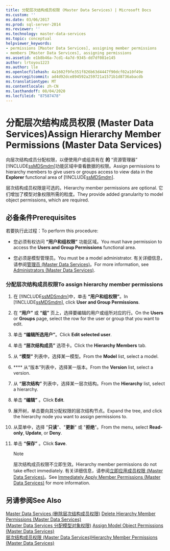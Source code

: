 ```yaml
---
title: 分配层次结构成员权限 (Master Data Services) | Microsoft Docs
ms.custom: ''
ms.date: 03/06/2017
ms.prod: sql-server-2014
ms.reviewer: ''
ms.technology: master-data-services
ms.topic: conceptual
helpviewer_keywords:
- permissions [Master Data Services], assigning member permissions
- members [Master Data Services], assigning permissions
ms.assetid: e1b8b46a-7cd1-4a7d-9345-dd7df081e145
author: lrtoyou1223
ms.author: lle
ms.openlocfilehash: 4a1602f9fe351f826b63d4447f90dcf02a10f49e
ms.sourcegitcommit: ad4d92dce894592a259721a1571b1d8736abacdb
ms.translationtype: MT
ms.contentlocale: zh-CN
ms.lasthandoff: 08/04/2020
ms.locfileid: "87587478"
---
```

# <a name="assign-hierarchy-member-permissions-master-data-services"></a><span data-ttu-id="b965f-102">分配层次结构成员权限 (Master Data Services)</span><span class="sxs-lookup"><span data-stu-id="b965f-102">Assign Hierarchy Member Permissions (Master Data Services)</span></span>
  <span data-ttu-id="b965f-103">向层次结构成员分配权限，以便使用户或组具有在 **的** “资源管理器” [!INCLUDE[ssMDSmdm](../includes/ssmdsmdm-md.md)]功能区域中查看数据的权限。</span><span class="sxs-lookup"><span data-stu-id="b965f-103">Assign permissions to hierarchy members to give users or groups access to view data in the **Explorer** functional area of [!INCLUDE[ssMDSmdm](../includes/ssmdsmdm-md.md)].</span></span>  
  
 <span data-ttu-id="b965f-104">层次结构成员权限是可选的。</span><span class="sxs-lookup"><span data-stu-id="b965f-104">Hierarchy member permissions are optional.</span></span> <span data-ttu-id="b965f-105">它们增加了模型对象权限所需的粒度。</span><span class="sxs-lookup"><span data-stu-id="b965f-105">They provide added granularity to model object permissions, which are required.</span></span>  
  
## <a name="prerequisites"></a><span data-ttu-id="b965f-106">必备条件</span><span class="sxs-lookup"><span data-stu-id="b965f-106">Prerequisites</span></span>  
 <span data-ttu-id="b965f-107">若要执行此过程：</span><span class="sxs-lookup"><span data-stu-id="b965f-107">To perform this procedure:</span></span>  
  
-   <span data-ttu-id="b965f-108">您必须有权访问 **“用户和组权限”** 功能区域。</span><span class="sxs-lookup"><span data-stu-id="b965f-108">You must have permission to access the **Users and Group Permissions** functional area.</span></span>  
  
-   <span data-ttu-id="b965f-109">您必须是模型管理员。</span><span class="sxs-lookup"><span data-stu-id="b965f-109">You must be a model administrator.</span></span> <span data-ttu-id="b965f-110">有关详细信息，请参阅[管理员 &#40;Master Data Services&#41;](administrators-master-data-services.md)。</span><span class="sxs-lookup"><span data-stu-id="b965f-110">For more information, see [Administrators &#40;Master Data Services&#41;](administrators-master-data-services.md).</span></span>  
  
### <a name="to-assign-hierarchy-member-permissions"></a><span data-ttu-id="b965f-111">分配层次结构成员权限</span><span class="sxs-lookup"><span data-stu-id="b965f-111">To assign hierarchy member permissions</span></span>  
  
1.  <span data-ttu-id="b965f-112">在 [!INCLUDE[ssMDSmdm](../includes/ssmdsmdm-md.md)]中，单击 **“用户和组权限”**。</span><span class="sxs-lookup"><span data-stu-id="b965f-112">In [!INCLUDE[ssMDSmdm](../includes/ssmdsmdm-md.md)], click **User and Group Permissions**.</span></span>  
  
2.  <span data-ttu-id="b965f-113">在 **“用户”** 或 **“组”** 页上，选择要编辑的用户或组所对应的行。</span><span class="sxs-lookup"><span data-stu-id="b965f-113">On the **Users** or **Groups** page, select the row for the user or group that you want to edit.</span></span>  
  
3.  <span data-ttu-id="b965f-114">单击 **“编辑所选用户”**。</span><span class="sxs-lookup"><span data-stu-id="b965f-114">Click **Edit selected user**.</span></span>  
  
4.  <span data-ttu-id="b965f-115">单击 **“层次结构成员”** 选项卡。</span><span class="sxs-lookup"><span data-stu-id="b965f-115">Click the **Hierarchy Members** tab.</span></span>  
  
5.  <span data-ttu-id="b965f-116">从 **“模型”** 列表中，选择某一模型。</span><span class="sxs-lookup"><span data-stu-id="b965f-116">From the **Model** list, select a model.</span></span>  
  
6.  <span data-ttu-id="b965f-117">\*\*\*\* 从“版本”列表中，选择某一版本。</span><span class="sxs-lookup"><span data-stu-id="b965f-117">From the **Version** list, select a version.</span></span>  
  
7.  <span data-ttu-id="b965f-118">从 **“层次结构”** 列表中，选择某一层次结构。</span><span class="sxs-lookup"><span data-stu-id="b965f-118">From the **Hierarchy** list, select a hierarchy.</span></span>  
  
8.  <span data-ttu-id="b965f-119">单击 **“编辑”** 。</span><span class="sxs-lookup"><span data-stu-id="b965f-119">Click **Edit**.</span></span>  
  
9. <span data-ttu-id="b965f-120">展开树，单击要向其分配权限的层次结构节点。</span><span class="sxs-lookup"><span data-stu-id="b965f-120">Expand the tree, and click the hierarchy node you want to assign permissions to.</span></span>  
  
10. <span data-ttu-id="b965f-121">从菜单中，选择 "**只读**"、"**更新**" 或 "**拒绝**"。</span><span class="sxs-lookup"><span data-stu-id="b965f-121">From the menu, select **Read-only**, **Update**, or **Deny**.</span></span>  
  
11. <span data-ttu-id="b965f-122">单击 **“保存”** 。</span><span class="sxs-lookup"><span data-stu-id="b965f-122">Click **Save**.</span></span>  
  
    > [!NOTE]  
    >  <span data-ttu-id="b965f-123">层次结构成员权限不立即生效。</span><span class="sxs-lookup"><span data-stu-id="b965f-123">Hierarchy member permissions do not take effect immediately.</span></span> <span data-ttu-id="b965f-124">有关详细信息，请参阅[立即应用成员权限 (Master Data Services)](../../2014/master-data-services/immediately-apply-member-permissions-master-data-services.md)。</span><span class="sxs-lookup"><span data-stu-id="b965f-124">See [Immediately Apply Member Permissions &#40;Master Data Services&#41;](../../2014/master-data-services/immediately-apply-member-permissions-master-data-services.md) for more information.</span></span>  
  
## <a name="see-also"></a><span data-ttu-id="b965f-125">另请参阅</span><span class="sxs-lookup"><span data-stu-id="b965f-125">See Also</span></span>  
 <span data-ttu-id="b965f-126">[Master Data Services &#40;删除层次结构成员权限&#41;](../../2014/master-data-services/delete-hierarchy-member-permissions-master-data-services.md) </span><span class="sxs-lookup"><span data-stu-id="b965f-126">[Delete Hierarchy Member Permissions &#40;Master Data Services&#41;](../../2014/master-data-services/delete-hierarchy-member-permissions-master-data-services.md) </span></span>  
 <span data-ttu-id="b965f-127">[&#40;Master Data Services 分配模型对象权限&#41;](../../2014/master-data-services/assign-model-object-permissions-master-data-services.md) </span><span class="sxs-lookup"><span data-stu-id="b965f-127">[Assign Model Object Permissions &#40;Master Data Services&#41;](../../2014/master-data-services/assign-model-object-permissions-master-data-services.md) </span></span>  
 [<span data-ttu-id="b965f-128">层次结构成员权限 (Master Data Services)</span><span class="sxs-lookup"><span data-stu-id="b965f-128">Hierarchy Member Permissions &#40;Master Data Services&#41;</span></span>](../../2014/master-data-services/hierarchy-member-permissions-master-data-services.md)  
  
  
